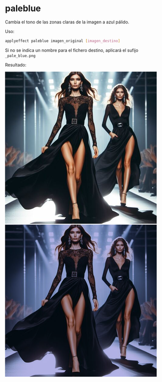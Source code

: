 # paleblue

Cambia el tono de las zonas claras de la imagen a azul pálido.

Uso:

``` sh
applyeffect paleblue imagen_original [imagen_destino]
```

Si no se indica un nombre para el fichero destino, aplicará el sufijo `_pale_blue.png`

Resultado:

![imagen original](../../images/image.jpg)
![paleblue](../../images/image_pale_blue.png)
